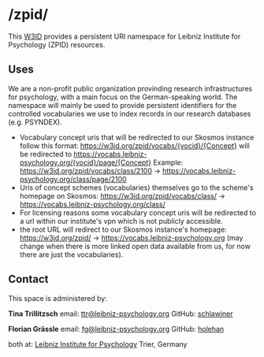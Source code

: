 # /zpid/

This [W3ID](https://w3id.org) provides a persistent URI namespace for Leibniz Institute for Psychology (ZPID) resources.

## Uses

We are a non-profit public organization provinding research infrastructures for psychology, with a main focus on the German-speaking world.
The namespace will mainly be used to provide persistent identifiers for the controlled vocabularies we use to index records in our research databases (e.g. PSYNDEX).

- Vocabulary concept uris that will be redirected to our Skosmos instance follow this format:
  https://w3id.org/zpid/vocabs/{vocid}/{Concept} will be redirected to https://vocabs.leibniz-psychology.org/{vocid}/page/{Concept}
  Example: https://w3id.org/zpid/vocabs/class/2100 -> https://vocabs.leibniz-psychology.org/class/page/2100
- Uris of concept schemes (vocabularies) themselves go to the scheme's homepage on Skosmos: https://w3id.org/zpid/vocabs/class/ -> https://vocabs.leibniz-psychology.org/class/
- For licensing reasons some vocabulary concept uris will be redirected to a url within our institute's vpn which is not publicly accessible.
- the root URL will redirect to our Skosmos instance's homepage: https://w3id.org/zpid/ -> https://vocabs.leibniz-psychology.org (may change when there is more linked open data available from us, for now there are just the vocabularies).

## Contact

This space is administered by:

**Tina Trillitzsch**
email: ttr@leibniz-psychology.org
GitHub: [schlawiner](https://github.com/schlawiner)

**Florian Grässle**
email: fg@leibniz-psychology.org
GitHub: [holehan](https://github.com/holehan)

both at:
[Leibniz Institute for Psychology](https://leibniz-psychology.org/)
Trier, Germany
